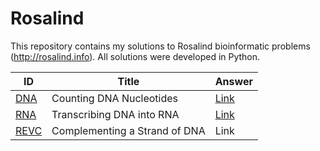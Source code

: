 # Rosalind

This repository contains my solutions to Rosalind bioinformatic problems (http://rosalind.info).
All solutions were developed in Python.


| ID  | Title | Answer |
| ------------- | ------------- | ------------- |
| [DNA](https://rosalind.info/problems/dna/) | Counting DNA Nucleotides | [Link](https://github.com/paollasouzac/Rosalind/blob/main/Solutions/rosalind_dna.ipynb) |
| [RNA](https://rosalind.info/problems/rna/)  | Transcribing DNA into RNA | [Link](https://github.com/paollasouzac/Rosalind/blob/main/Solutions/rosalind_rna.ipynb) |
| [REVC](https://rosalind.info/problems/revc/)  | Complementing a Strand of DNA | Link |
